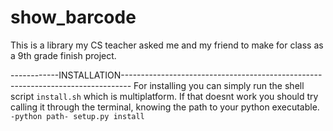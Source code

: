# show_barcode
This is a library my CS teacher asked me and my friend to make for class as a 
9th grade finish project.


------------INSTALLATION--------------------------------------------------------------------------------
For installing you can simply run the shell script `install.sh` which is multiplatform.
If that doesnt work you should try calling it through the terminal, 
knowing the path to your python executable. 
`-python path- setup.py install`
